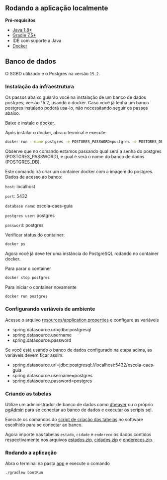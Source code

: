 ## Rodando a aplicação localmente

 **Pré-requisitos**
- [Java 1.8+](https://www.oracle.com/java/technologies/downloads/)
- [Gradle 7.5+](https://gradle.org/install/)
- IDE com suporte a Java
- [Docker](https://www.docker.com/)

## Banco de dados

O SGBD utilizado é o Postgres na versão `15.2`.

### Instalação da infraestrutura

Os passos abaixo guiarão você na instalação de um banco de dados postgres, versão 15.2, usando o docker. Caso você já tenha um banco postgres instalado poderá usa-lo, não necessitando seguir os passos abaixo.

Baixe e instale o [docker](https://www.docker.com/).

Após instalar o docker, abra o terminal e execute:

```bash
docker run --name postgres -e POSTGRES_PASSWORD=postgres -e POSTGRES_DB=escola-caes-guia -d -p 5432:5432 postgres:15.2
```

Observe que no comando estamos passando qual será a senha do postgres (POSTGRES_PASSWORD), e qual é será o nome do banco de dados (POSTGRES_DB).

Este comando irá criar um container docker com a imagem do postgres. Dados de acesso ao banco:


`host`: localhost

`port`: 5432

`database name`: escola-caes-guia

`postgres user`: postgres

`password`: postgres


Verificar status do container:

```bash
docker ps
```

Agora você já deve ter uma instância do PostgreSQL rodando no container docker.

Para parar o container

```bash
docker stop postgres
```

Para iniciar o container novamente

```bash
docker run postgres
```

### Configurando variáveis de ambiente

Acesse o arquivo [resources/application.properties](./src/main/resources/application.properties) e configure as variáveis
- spring.datasource.url=jdbc:postgresql
- spring.datasource.username
- spring.datasource.password

Se você está usando o banco de dados configurado na etapa acima, as variáveis devem ficar assim:

- spring.datasource.url=jdbc:postgresql://localhost:5432/escola-caes-guia
- spring.datasource.username=postgres
- spring.datasource.password=postgres

### Criando as tabelas

Utilize um administrador de banco de dados como [dbeaver](https://dbeaver.io/download/) ou o próprio [pgAdmin](https://www.pgadmin.org/) para se conectar ao banco de dados e executar os scripts sql.

Execute os comandos do [script de criação das tabelas](../docs/files/script_criacao_tabelas.sql) no software escolhido para se conectar ao banco.

Agora importe nas tabelas `estado`, `cidade` e `endereco` os dados contidos respectivamente nos arquivos [estados.zip](../docs/data/cidade-estado-endereco/estados.zip), [cidades.zip](../docs/data/cidade-estado-endereco/cidades.zip) e [enderecos.zip](../docs/data/cidade-estado-endereco/enderecos.zip).

### Rodando a aplicação

Abra o terminal na pasta [app](./) e execute o comando

```shell
./gradlew bootRun
```
